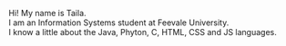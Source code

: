 Hi! My name is Taila.
<br>
I am an Information Systems student at Feevale University.
<br>
I know a little about the Java, Phyton, C, HTML, CSS and JS languages.
<br>
<img src="https://camo.githubusercontent.com/82291b0fe831bfc6781e07fc5090cbd0a8b912bb8b8d4fec0696c881834f81ac/68747470733a2f2f70726f626f742e6d656469612f394575424971676170492e676966" width="100%" height="1">

